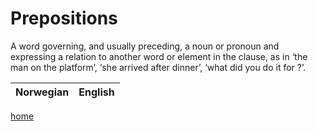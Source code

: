 # Prepositions

A word governing, and usually preceding, a noun or pronoun and expressing a relation to another word or element in the clause, as in ‘the man on the platform’, ‘she arrived after dinner’, ‘what did you do it for ?’.

| Norwegian | English |
| --- | --- |


[home](index.html)
